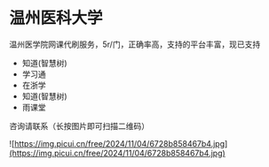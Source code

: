 # 温州医科大学

温州医学院网课代刷服务，5r/门，正确率高，支持的平台丰富，现已支持 
- 知道(智慧树)
- 学习通
- 在浙学
- 知道(智慧树)
- 雨课堂

咨询请联系（长按图片即可扫描二维码）

![https://img.picui.cn/free/2024/11/04/6728b858467b4.jpg](https://img.picui.cn/free/2024/11/04/6728b858467b4.jpg)

